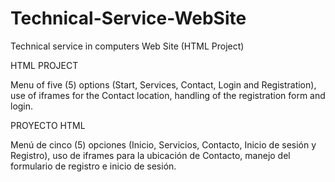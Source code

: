 # Technical-Service-WebSite
Technical service in computers Web Site (HTML Project)

HTML PROJECT

Menu of five (5) options (Start, Services, Contact, Login and Registration), use of iframes for the Contact location, handling of the registration form and login.

PROYECTO HTML

Menú de cinco (5) opciones (Inicio, Servicios, Contacto, Inicio de sesión y Registro), uso de iframes para la ubicación de Contacto, manejo del formulario de registro e inicio de sesión.

